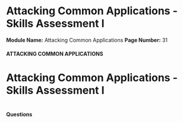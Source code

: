 <!--
 // Platform: Academy
// URL: https://academy.hackthebox.com/module/113/section/1097
// Platform Version: V1
// Module ID: 113
// Module Name: Attacking Common Applications
// Module Difficulty: Medium
// Section ID: 1097
// Section Title: Attacking Common Applications - Skills Assessment I
// Page Title: Attacking Common Applications
// Page Number: 31
-->

# Attacking Common Applications - Skills Assessment I

**Module Name:** Attacking Common Applications **Page Number:** 31

#### ATTACKING COMMON APPLICATIONS

# Attacking Common Applications - Skills Assessment I

# 

# 

#### Questions

####